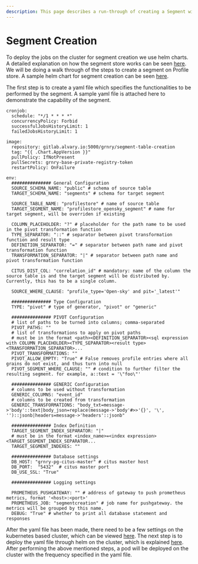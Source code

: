 ```yaml
---
description: This page describes a run-through of creating a Segment with built-in GRNRY
---
```


# Segment Creation

To deploy the jobs on the cluster for segment creation we use helm charts. A detailed explanation on how the segment store works can be seen [here](../../developer-reference/dataflow/segment-store/). We will be doing a walk through of the steps to create a segment on Profile store. A sample helm chart for segment creation can be seen [here](https://gitlab.alvary.io/grnry/segment-table-creation/blob/master/helm/values.yaml).

The first step is to create a yaml file which specifies the functionalities to be performed by the segment. A sample yaml file is attached here to demonstrate the capability of the segment.

```text
cronjob:
  schedule: "*/1 * * * *"
  concurrencyPolicy: Forbid
  successfulJobsHistoryLimit: 1
  failedJobsHistoryLimit: 1

image:
  repository: gitlab.alvary.io:5000/grnry/segment-table-creation
  tag: "{{ .Chart.AppVersion }}"
  pullPolicy: IfNotPresent
  pullSecrets: grnry-base-private-registry-token
  restartPolicy: OnFailure

env:
  ############### General Configuration
  SOURCE_SCHEMA_NAME: "public" # schema of source table
  TARGET_SCHEMA_NAME: "segments" # schema for target segment

  SOURCE_TABLE_NAME: "profilestore" # name of source table
  TARGET_SEGMENT_NAME: "profilestore_opensky_segment" # name for target segment, will be overriden if existing

  COLUMN_PLACEHOLDER: "?" # placeholder for the path name to be used in the pivot transformation function
  TYPE_SEPARATOR: "::" # separator between pivot transformation function and result type
  DEFINITION_SEPARATOR: "=" # separator between path name and pivot transformation function
  TRANSFORMATION_SEPARATOR: "|" # separator between path name and pivot transformation function

  CITUS_DIST_COL: "correlation_id" # mandatory: name of the column the source table is and the target segment will be distributed by. Currently, this has to be a single column.

  SOURCE_WHERE_CLAUSE: "profile_type='Open-sky' and pit='_latest'"

  ############### Type Configuration
  TYPE: "pivot" # type of generator, "pivot" or "generic"

  ############### PIVOT Configuration
  # list of paths to be turned into columns; comma-separated
  PIVOT_PATHS: ""
  # list of transformations to apply on pivot paths
  # must be in the format <path><DEFINITION_SEPARATOR><sql expression with COLUMN_PLACEHOLDER><TYPE_SEPARATOR><result type><TRANSFORMATION_SEPARATOR>...
  PIVOT_TRANSFORMATIONS: ""
  PIVOT_ALLOW_EMPTY: "True" # False removes profile entries where all grains do not exist, and thus turn into null
  PIVOT_SEGMENT_WHERE_CLAUSE: "" # condition to further filter the resulting segment. for example, a::text = '\"foo\"'

  ############### GENERIC Configuration
  # columns to be used without transformation
  GENERIC_COLUMNS: "event_id"
  # columns to be created from transformation
  GENERIC_TRANSFORMATIONS: "body_txt=message->'body'::text|body_json=replace(message->'body'#>>'{}', '\', '')::jsonb|headers=message->'headers'::jsonb"

  ############### Index Definition
  TARGET_SEGMENT_INDEX_SEPARATOR: "|"
  # must be in the format <index_name>=<index expression><TARGET_SEGMENT_INDEX_SEPARATOR...
  TARGET_SEGMENT_INDEXES: ""

  ############### Database settings
  DB_HOST: "grnry-pg-citus-master" # citus master host
  DB_PORT:  "5432"  # citus master port
  DB_USE_SSL: "True"

  ############### Logging settings

  PROMETHEUS_PUSHGATEWAY: "" # address of gateway to push prometheus metrics, format '<host>:<port>'
  PROMETHEUS_JOB: "segmentcreation" # job name for pushgateway. the metrics will be grouped by this name.
  DEBUG: "True" # whether to print all database statement and responses

```

After the yaml file has been made, there need to be a few settings on the kubernetes based cluster, which can be viewed [here](../../operator-reference/installation/kubernetes-client-environment-set-up.md). The next step is to deploy the yaml file through helm on the cluster, which is explained [here](../../developer-reference/dataflow/segment-store/segment-table-creation.md). After performing the above mentioned steps, a pod will be deployed on the cluster with the frequency specified in the yaml file.

